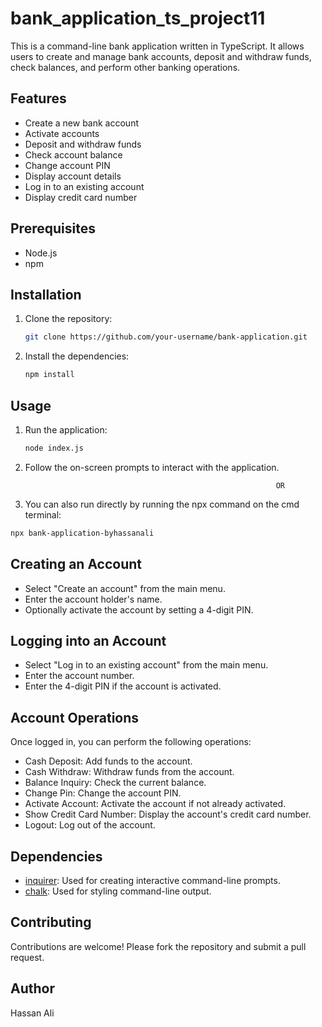 # bank_application_ts_project11

This is a command-line bank application written in TypeScript. It allows users to create and manage bank accounts, deposit and withdraw funds, check balances, and perform other banking operations.

## Features

- Create a new bank account
- Activate accounts
- Deposit and withdraw funds
- Check account balance
- Change account PIN
- Display account details
- Log in to an existing account
- Display credit card number

## Prerequisites

- Node.js 
- npm 

## Installation

1. Clone the repository:

   ```bash
   git clone https://github.com/your-username/bank-application.git
   ```

2. Install the dependencies:

   ```bash
   npm install
   ```

## Usage

1. Run the application:

   ```bash
   node index.js
   ```

2. Follow the on-screen prompts to interact with the application.

                                                               OR

1. You can also run directly by running the npx command on the cmd terminal:

  ```bash
  npx bank-application-byhassanali
  ```

## Creating an Account

- Select "Create an account" from the main menu.
- Enter the account holder's name.
- Optionally activate the account by setting a 4-digit PIN.

## Logging into an Account

- Select "Log in to an existing account" from the main menu.
- Enter the account number.
- Enter the 4-digit PIN if the account is activated.

## Account Operations

Once logged in, you can perform the following operations:

- Cash Deposit: Add funds to the account.
- Cash Withdraw: Withdraw funds from the account.
- Balance Inquiry: Check the current balance.
- Change Pin: Change the account PIN.
- Activate Account: Activate the account if not already activated.
- Show Credit Card Number: Display the account's credit card number.
- Logout: Log out of the account.

## Dependencies

- [inquirer](https://www.npmjs.com/package/inquirer): Used for creating interactive command-line prompts.
- [chalk](https://www.npmjs.com/package/chalk): Used for styling command-line output.

## Contributing 

Contributions are welcome! Please fork the repository and submit a pull request.

## Author

Hassan Ali

